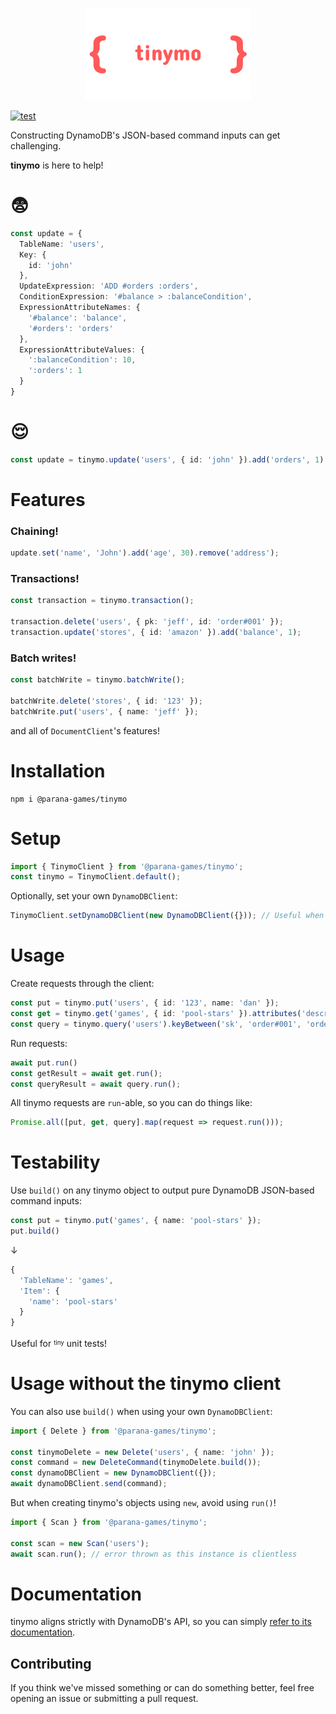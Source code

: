 <p align="center">
  <img src="https://raw.githubusercontent.com/Parana-Games/tinymo/main/docs/logo.png">
</p>

[![test](https://github.com/Parana-Games/tinymo/actions/workflows/test.yml/badge.svg)](https://github.com/Parana-Games/tinymo/actions/workflows/test.yml)

Constructing DynamoDB's JSON-based command inputs can get challenging.

**tinymo** is here to help!

# 😨
```typescript
const update = {
  TableName: 'users',
  Key: { 
    id: 'john' 
  },
  UpdateExpression: 'ADD #orders :orders',
  ConditionExpression: '#balance > :balanceCondition',
  ExpressionAttributeNames: { 
    '#balance': 'balance', 
    '#orders': 'orders' 
  },
  ExpressionAttributeValues: { 
    ':balanceCondition': 10, 
    ':orders': 1 
  }
}

```
# 😌
```typescript
const update = tinymo.update('users', { id: 'john' }).add('orders', 1).condition('balance', '>', 10);
```

# Features
### Chaining!
```typescript
update.set('name', 'John').add('age', 30).remove('address');
```
### Transactions!
```typescript
const transaction = tinymo.transaction();

transaction.delete('users', { pk: 'jeff', id: 'order#001' });
transaction.update('stores', { id: 'amazon' }).add('balance', 1);
```
### Batch writes!
```typescript
const batchWrite = tinymo.batchWrite();

batchWrite.delete('stores', { id: '123' });
batchWrite.put('users', { name: 'jeff' });
```
and all of `DocumentClient`'s features!
# Installation
```
npm i @parana-games/tinymo
```
# Setup
```typescript
import { TinymoClient } from '@parana-games/tinymo';
const tinymo = TinymoClient.default();
```
Optionally, set your own `DynamoDBClient`: 
```typescript
TinymoClient.setDynamoDBClient(new DynamoDBClient({})); // Useful when using X-Ray!
```
# Usage
Create requests through the client:
```typescript
const put = tinymo.put('users', { id: '123', name: 'dan' });
const get = tinymo.get('games', { id: 'pool-stars' }).attributes('description');
const query = tinymo.query('users').keyBetween('sk', 'order#001', 'order#999');
```
Run requests: 
```typescript
await put.run()
const getResult = await get.run();
const queryResult = await query.run();
```
All tinymo requests are `run`-able, so you can do things like: 
```typescript
Promise.all([put, get, query].map(request => request.run()));
```
# Testability
Use `build()` on any tinymo object to output pure DynamoDB JSON-based command inputs:
```typescript
const put = tinymo.put('games', { name: 'pool-stars' });
put.build()
```
↓
```typescript
{
  'TableName': 'games',
  'Item': {
    'name': 'pool-stars'
  }
}
```
Useful for <sup><sub>tiny</sub></sup> unit tests!
# Usage without the tinymo client
You can also use `build()` when using your own `DynamoDBClient`:
```typescript
import { Delete } from '@parana-games/tinymo';

const tinymoDelete = new Delete('users', { name: 'john' });
const command = new DeleteCommand(tinymoDelete.build());
const dynamoDBClient = new DynamoDBClient({});
await dynamoDBClient.send(command);
```
But when creating tinymo's objects using `new`, avoid using `run()`!
```typescript
import { Scan } from '@parana-games/tinymo';

const scan = new Scan('users');
await scan.run(); // error thrown as this instance is clientless
``` 
# Documentation
tinymo aligns strictly with DynamoDB's API, so you can simply [refer to its documentation](https://docs.aws.amazon.com/amazondynamodb/latest/APIReference/Welcome.html).

## Contributing
If you think we've missed something or can do something better, feel free opening an issue or submitting a pull request.
